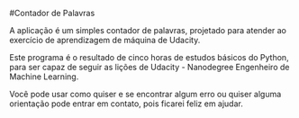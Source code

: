 #Contador de Palavras

A aplicação é um simples contador de palavras, projetado para atender ao exercício de aprendizagem de máquina de Udacity.

Este programa é o resultado de cinco horas de estudos básicos do Python, para ser capaz de seguir as lições de Udacity - Nanodegree Engenheiro de Machine Learning.

Você pode usar como quiser e se encontrar algum erro ou quiser alguma orientação pode entrar em contato, pois ficarei feliz em ajudar.
